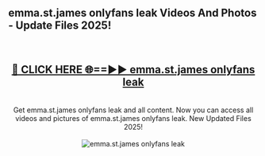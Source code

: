 <h2>emma.st.james onlyfans leak Videos And Photos - Update Files 2025!</h2>
<br>
<div align="center">
<h2><a href="https://linkcuts.com/hfmhzwbr" rel="nofollow">🔴 CLICK HERE 🌐==►► emma.st.james onlyfans leak</a></h2>
<br>
Get emma.st.james onlyfans leak and all content. Now you can access all videos and pictures of emma.st.james onlyfans leak. New Updated Files 2025!
<br>
<br>
<a href="https://linkcuts.com/hfmhzwbr" rel="nofollow" data-target="animated-image.originalLink"><img src="https://i.ibb.co.com/WyWwxjT/player-gif2.gif" alt="emma.st.james onlyfans leak" style="max-width: 100%; display: inline-block;" data-target="animated-image.originalImage"></a>
</div>
<br>